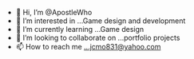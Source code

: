 - 👋 Hi, I’m @ApostleWho
- 👀 I’m interested in ...Game design and development
- 🌱 I’m currently learning ...Game design
- 💞️ I’m looking to collaborate on ...portfolio projects
- 📫 How to reach me ...jcmo831@yahoo.com

<!---
ApostleWho/ApostleWho is a ✨ special ✨ repository because its `README.md` (this file) appears on your GitHub profile.
You can click the Preview link to take a look at your changes.
--->
